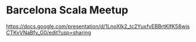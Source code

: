 # Barcelona Scala Meetup

https://docs.google.com/presentation/d/1LnoXIk2_tc2YuxfvEBBrtKlfK58wisCTKvVNaBfv_G0/edit?usp=sharing
